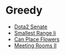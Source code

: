 # Greedy

* [Dota2 Senate](./md/dota2_senate.md)
* [Smallest Range Ii](./md/smallest_range_ii.md)
* [Can Place Flowers](./md/can_place_flowers.md)
* [Meeting Rooms II](./md/meeting_rooms_ii.md)
